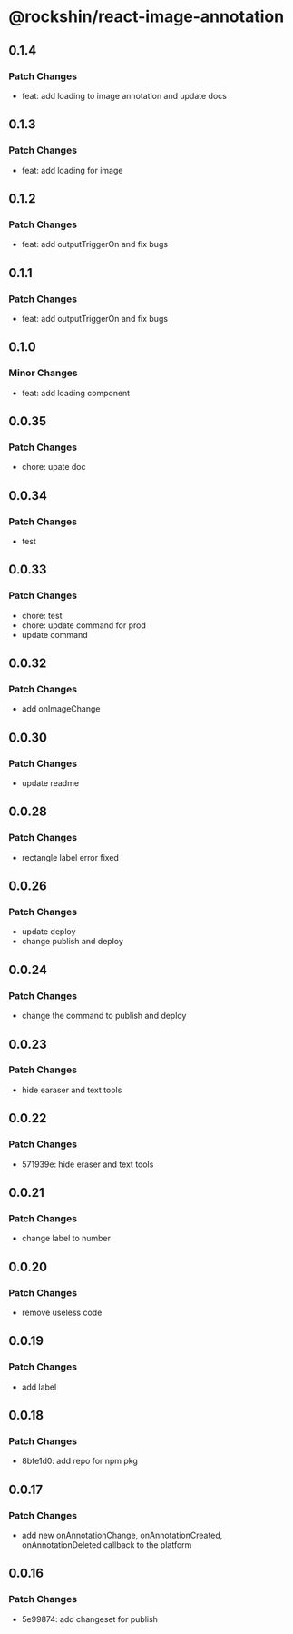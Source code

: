# @rockshin/react-image-annotation

## 0.1.4

### Patch Changes

- feat: add loading to image annotation and update docs

## 0.1.3

### Patch Changes

- feat: add loading for image

## 0.1.2

### Patch Changes

- feat: add outputTriggerOn and fix bugs

## 0.1.1

### Patch Changes

- feat: add outputTriggerOn and fix bugs

## 0.1.0

### Minor Changes

- feat: add loading component

## 0.0.35

### Patch Changes

- chore: upate doc

## 0.0.34

### Patch Changes

- test

## 0.0.33

### Patch Changes

- chore: test
- chore: update command for prod
- update command

## 0.0.32

### Patch Changes

- add onImageChange

## 0.0.30

### Patch Changes

- update readme

## 0.0.28

### Patch Changes

- rectangle label error fixed

## 0.0.26

### Patch Changes

- update deploy
- change publish and deploy

## 0.0.24

### Patch Changes

- change the command to publish and deploy

## 0.0.23

### Patch Changes

- hide earaser and text tools

## 0.0.22

### Patch Changes

- 571939e: hide eraser and text tools

## 0.0.21

### Patch Changes

- change label to number

## 0.0.20

### Patch Changes

- remove useless code

## 0.0.19

### Patch Changes

- add label

## 0.0.18

### Patch Changes

- 8bfe1d0: add repo for npm pkg

## 0.0.17

### Patch Changes

- add new onAnnotationChange, onAnnotationCreated, onAnnotationDeleted callback to the platform

## 0.0.16

### Patch Changes

- 5e99874: add changeset for publish
